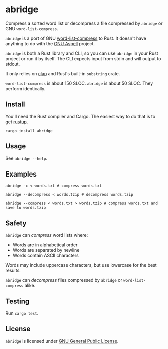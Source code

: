 # abridge

Compress a sorted word list or decompress a file compressed by `abridge` or GNU `word-list-compress`.

`abridge` is a port of GNU [word-list-compress](https://duckduckgo.com/?q=word-list-compress) to Rust. It doesn't have
anything to do with the [GNU Aspell](http://aspell.net/) project.

`abridge` is both a Rust library and CLI, so you can use `abridge` in your Rust project or run it by itself. The CLI
expects input from stdin and will output to stdout.

It only relies on [clap](https://clap.rs) and Rust's built-in `substring` crate. 

`word-list-compress` is about 150 SLOC. `abridge` is about 50 SLOC. They perform identically.

## Install

You'll need the Rust compiler and Cargo. The easiest way to do that is to get [rustup](https://rustup.rs/).

```shell
cargo install abridge
```

## Usage

See `abridge --help`.

## Examples

```shell
abridge -c < words.txt # compress words.txt
```

```shell
abridge --decompress < words.tzip # decompress words.tzip
```

```shell
abridge --compress < words.txt > words.tzip # compress words.txt and save to words.tzip 
```

## Safety 

`abridge` can *compress* word lists where:

- Words are in alphabetical order
- Words are separated by newline
- Words contain ASCII characters 

Words may include uppercase characters, but use lowercase for the best results.

`abridge` can *decompress* files compressed by `abridge` or `word-list-compress` alike.

## Testing

Run `cargo test`.

## License

`abridge` is licensed under [GNU General Public License](https://www.gnu.org/licenses/gpl-3.0.en.html). 

